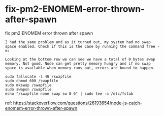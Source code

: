 # fix-pm2-ENOMEM-error-thrown-after-spawn
fix pm2 ENOMEM error thrown after spawn

```
I had the same problem and as it turned out, my system had no swap space enabled. Check if this is the case by running the command free -m:
```

```
Looking at the bottom row we can see we have a total of 0 bytes swap memory. Not good. Node can get pretty memory hungry and if no swap space is available when memory runs out, errors are bound to happen.
```


```
sudo fallocate -l 4G /swapfile
sudo chmod 600 /swapfile
sudo mkswap /swapfile
sudo swapon /swapfile
echo "/swapfile none swap sw 0 0" | sudo tee -a /etc/fstab
```


ref: https://stackoverflow.com/questions/26193654/node-js-catch-enomem-error-thrown-after-spawn
